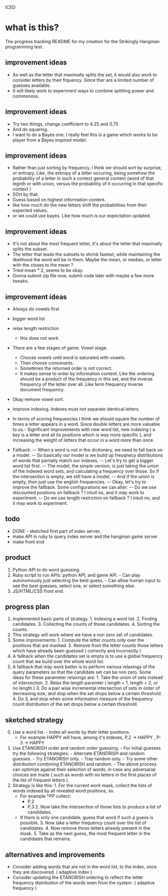 ICED


# what is this?

The progress tracking README for my creation for the Strikingly Hangman programming test.

## improvement ideas

- As well as the letter that maximally splits the set, it would also work to consider letters by their frquency. Since ther are a limited number of guesses available. 
- It will likely work to experiment ways to combine splitting power and commoness. 

## improvement ideas

- Try two things, change coefficient to 4.25 and 0.75
- And do squaring.
- I want to do a Bayes one. I really feel this is a game which works to be player from a Bayes inspired model. 

## improvement ideas

- Rather than just sorting by frequency, I think we should sort by surprise, or entropy. Like, the entropy of a letter occuring, being somehow the probability of a letter in such a context general context (word of that legnth or with union, versus the probability of it occurring in that specific context ) 
- SOrt by that.
- Guess based on highest information content.
- like how much do the new letters shift the probabilities from their expected values. 
- or we could use bayes. Like how much is our expectation updated. 


## improvement ideas
  
  - It's not about the most frequent letter, it's about the letter that maximally splits the subset. 
  - The letter that leads the subsets to shrink fastest, while maintaining the likelihood the word will be in them. Maybe the mean, or median, or letter with the closes to the mean ? 
  - Tried mean * 2, seems to be okay. 
  - Gonna submit zip file now, submit code later with maybe a few more tweaks. 

## improvement ideas

  - Always do vowels first
  - bigger word list
  - relax length restriction
    - this does not work
  - There are a few stages of game. Vowel stage.
    - Choose vowels until word is saturated with vowels. 
    - Then choose consonants. 
    - Sometimes the returned order is not correct. 
    - It makes sense to order by information content. Like the ordering should be a product of the frequency in this set, and the inverse frequency of the letter over all. Like term frequency inverse document frequency.
  - Okay remove vowel sort.
  - Improve indexing. Indexes must not separate identical letters.
  - In terms of scoring frequencies I think we should square the number of times a letter appears in a word. Since double letters are more valuable to us.- Significant improvements with new word list, new indexing ( a key is a letter and all its positions which is way more specific ), and increasing the weight of letters that occur in a word more than once.

  - Fallback:
    -- When a word is not in the dictionary, we need to fall back on a model.
    -- So basically our model is we build up freuqnecy distributions of words that partially match our indexes. 
    -- Let's try to get a bigger word list first.
    -- The model, the simple version, is just taking the union of the indexed word sets, and calculating a frequency over those. So if the intersection is empty, we still have a model. 
    -- And if the union is empty, then just use the english frequencies. 
    -- Okay, let's try to improve the fallback. Some configurations we can alter:
      -- Do we use discounted positions on fallback ? I intuit no, and it may work to experiment. 
      -- Do we use length restriction on fallback ? I intuit no, and it may work to experiment.
## todo

  - DONE - sketched first part of index server.
  - make API in ruby to query index server and the hangman game server
  - make front end

## product

  1. Python API to do word guessing.
  2. Ruby script to run APIs: python API, and game API.
    - Can play autonomously just selecting the best guess.
    - Can allow human input to see the best guesses, select one, or select something else. 
  3. JS/HTML/CSS front end. 

## progress plan

  1. Implemented basic parts of strategy.
    1. Indexing a word list.
    2. Finding candidates.
    3. Collecting the counts of those candidates.
    4. Sorting the counts.
  2. This strategy will work where we have a non zero set of candidates.
  3. Some improvements:
    1. Compute the letter counts only over the positions that are masked. 
    2. Remove from the letter counts those letters which have already been guessed ( correctly and incorrectly )
  4. A fallback when the candidates set is empty is to use a global frequency count that we build over the whole word list.
  5. A fallback that may work better is to perform various relaxings of the query parameters so that the candidate set can be non zero. Some ideas for these parameter relaxings are:
    1. Take the union of sets instead of intersection.
    2. Relax the length paramter ( length + 1, length + 2, or no length )
    3. Do a pair wise incremental intersection of sets in order of decreasing size, and stop when the set drops below a certain threshold. 
    4. Do 3, and stop when some information measure of the frequency count distribution of the set drops below a certain threshold. 

## sketched strategy

  0. Use a word list.
    - Index all words by their letter positions.
      - For example HAPPY will have, among it's indexes, P,2 -> HAPPY , P-3 -> HAPPY
  1. Use ETANORISH order and random order guessing.
    - For initial guesses try the following strategies:
    - Alternate ETANORISH and random guesses.
    - Try ETANORISH only.
    - Tray random only.
    - Try some other distribution combining ETANORISH and random. 
    - The above process can optimize against their selection of words, in case any adversarial choices are made ( such as words with no letters in the first places of the list of frequent letters  ).
  2. Strategy is like this:
    1. For the current work mask, collect the lists of words indexed by  all revealed word positions, so.
      - For example **PP* collect:
        - P,2
        - P,3
    2. Now take the intersection of those lists to produce a list of candidates.
      - If there is only one candidate, guess that word if such a guess is possible.
    3. Now take a letter frequency count over the list of candidates. 
    4. Now remove those letters already present in the mask.
    5. Take as the next guess, the most frequent letter in the candidates that remains.

## alternatives and improvements

  - Consider adding words that are not in the word list, to the index, once they are discovered. ( adaptive index )
  - Consider updating the ETANORISH ordering to reflect the letter frequency distribution of the words seen from the system. ( adaptive frequency )



